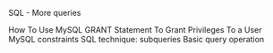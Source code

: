 SQL - More queries

How To Use MySQL GRANT Statement To Grant Privileges To a User
MySQL constraints
SQL technique: subqueries
Basic query operation
